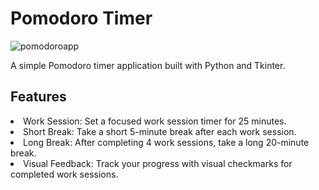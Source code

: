 <h1>Pomodoro Timer</h1>

![pomodoroapp](https://github.com/DominicMaritoiu/Pomodoro/assets/150853918/f6105a4b-ff0e-4cbd-b7e1-64e3c09b3daa)

<p>A simple Pomodoro timer application built with Python and Tkinter.</p>
<h2>Features</h2>
<li>Work Session: Set a focused work session timer for 25 minutes.</li>
<li>Short Break: Take a short 5-minute break after each work session.</li>
<li>Long Break: After completing 4 work sessions, take a long 20-minute break.</li>
<li>Visual Feedback: Track your progress with visual checkmarks for completed work sessions.</li>
